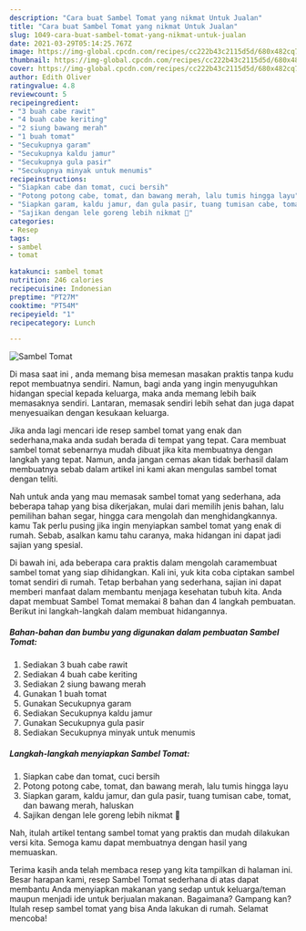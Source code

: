 ```yaml
---
description: "Cara buat Sambel Tomat yang nikmat Untuk Jualan"
title: "Cara buat Sambel Tomat yang nikmat Untuk Jualan"
slug: 1049-cara-buat-sambel-tomat-yang-nikmat-untuk-jualan
date: 2021-03-29T05:14:25.767Z
image: https://img-global.cpcdn.com/recipes/cc222b43c2115d5d/680x482cq70/sambel-tomat-foto-resep-utama.jpg
thumbnail: https://img-global.cpcdn.com/recipes/cc222b43c2115d5d/680x482cq70/sambel-tomat-foto-resep-utama.jpg
cover: https://img-global.cpcdn.com/recipes/cc222b43c2115d5d/680x482cq70/sambel-tomat-foto-resep-utama.jpg
author: Edith Oliver
ratingvalue: 4.8
reviewcount: 5
recipeingredient:
- "3 buah cabe rawit"
- "4 buah cabe keriting"
- "2 siung bawang merah"
- "1 buah tomat"
- "Secukupnya garam"
- "Secukupnya kaldu jamur"
- "Secukupnya gula pasir"
- "Secukupnya minyak untuk menumis"
recipeinstructions:
- "Siapkan cabe dan tomat, cuci bersih"
- "Potong potong cabe, tomat, dan bawang merah, lalu tumis hingga layu"
- "Siapkan garam, kaldu jamur, dan gula pasir, tuang tumisan cabe, tomat, dan bawang merah, haluskan"
- "Sajikan dengan lele goreng lebih nikmat 🤭"
categories:
- Resep
tags:
- sambel
- tomat

katakunci: sambel tomat 
nutrition: 246 calories
recipecuisine: Indonesian
preptime: "PT27M"
cooktime: "PT54M"
recipeyield: "1"
recipecategory: Lunch

---
```



![Sambel Tomat](https://img-global.cpcdn.com/recipes/cc222b43c2115d5d/680x482cq70/sambel-tomat-foto-resep-utama.jpg)

Di masa  saat ini , anda memang bisa memesan masakan praktis tanpa kudu repot membuatnya sendiri. Namun, bagi anda yang ingin menyuguhkan hidangan special kepada keluarga, maka anda memang lebih baik memasaknya sendiri. Lantaran, memasak sendiri lebih sehat dan juga dapat menyesuaikan dengan kesukaan keluarga.

Jika anda lagi mencari ide resep sambel tomat yang enak dan sederhana,maka anda sudah berada di tempat yang tepat. Cara membuat sambel tomat  sebenarnya mudah dibuat jika kita membuatnya dengan langkah yang tepat. Namun, anda jangan cemas akan tidak berhasil dalam membuatnya 
sebab dalam artikel ini kami akan mengulas sambel tomat dengan teliti.  



Nah untuk anda yang mau memasak sambel tomat yang sederhana, ada beberapa tahap yang bisa dikerjakan, mulai dari memilih jenis bahan, lalu pemilihan bahan segar, hingga cara mengolah dan menghidangkannya. kamu Tak perlu pusing jika ingin menyiapkan sambel tomat yang enak di rumah. Sebab, asalkan kamu  tahu caranya, maka hidangan ini dapat jadi sajian yang spesial.

Di bawah ini, ada beberapa cara praktis  dalam mengolah caramembuat sambel tomat yang siap dihidangkan. Kali ini, yuk kita coba ciptakan sambel tomat sendiri di rumah. Tetap berbahan yang sederhana, sajian ini dapat memberi manfaat dalam membantu menjaga kesehatan tubuh kita. Anda dapat membuat Sambel Tomat memakai 8 bahan dan 4 langkah pembuatan. Berikut ini langkah-langkah dalam membuat hidangannya.

<!--inarticleads1-->

##### Bahan-bahan dan bumbu yang digunakan dalam pembuatan Sambel Tomat:

1. Sediakan 3 buah cabe rawit
1. Sediakan 4 buah cabe keriting
1. Sediakan 2 siung bawang merah
1. Gunakan 1 buah tomat
1. Gunakan Secukupnya garam
1. Sediakan Secukupnya kaldu jamur
1. Gunakan Secukupnya gula pasir
1. Sediakan Secukupnya minyak untuk menumis




<!--inarticleads2-->

##### Langkah-langkah menyiapkan Sambel Tomat:

1. Siapkan cabe dan tomat, cuci bersih
1. Potong potong cabe, tomat, dan bawang merah, lalu tumis hingga layu
1. Siapkan garam, kaldu jamur, dan gula pasir, tuang tumisan cabe, tomat, dan bawang merah, haluskan
1. Sajikan dengan lele goreng lebih nikmat 🤭




Nah, itulah artikel tentang  sambel tomat  yang praktis dan mudah dilakukan versi kita. Semoga kamu dapat membuatnya dengan hasil yang memuaskan. 

Terima kasih anda telah membaca resep yang kita tampilkan di halaman ini. Besar harapan kami, resep  Sambel Tomat sederhana di atas dapat membantu Anda menyiapkan makanan yang sedap untuk keluarga/teman maupun menjadi ide untuk berjualan makanan. Bagaimana? Gampang kan? Itulah resep sambel tomat yang bisa Anda lakukan di rumah. Selamat mencoba!

